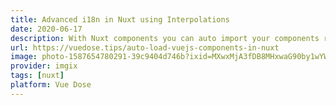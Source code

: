 ```yaml
---
title: Advanced i18n in Nuxt using Interpolations
date: 2020-06-17
description: With Nuxt components you can auto import your components really easily and even comes with support for dynamic imports otherwise known as lazy loading. That means you can just add your component in the template without having to add it to the script tag. This makes development much faster.
url: https://vuedose.tips/auto-load-vuejs-components-in-nuxt
image: photo-1587654780291-39c9404d746b?ixid=MXwxMjA3fDB8MHxwaG90by1wYWdlfHx8fGVufDB8fHw%3D&ixlib=rb-1.2.1&auto=format&fit=crop&w=2550&q=80
provider: imgix
tags: [nuxt]
platform: Vue Dose
---
```

